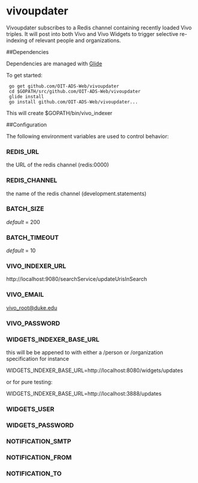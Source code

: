 # vivoupdater

Vivoupdater subscribes to a Redis channel containing recently loaded Vivo triples. It will post into both Vivo and Vivo Widgets to trigger selective re-indexing of relevant people and organizations.

##Dependencies

Dependencies are managed with [Glide](https://github.com/Masterminds/glide)

To get started:

     go get github.com/OIT-ADS-Web/vivoupdater
     cd $GOPATH/src/github.com/OIT-ADS-Web/vivoupdater
     glide install
     go install github.com/OIT-ADS-Web/vivoupdater...

This will create $GOPATH/bin/vivo_indexer


##Configuration

The following environment variables are used to control behavior:

### REDIS_URL

  the URL of the redis channel (redis:0000)

### REDIS_CHANNEL

  the name of the redis channel (development.statements)

### BATCH_SIZE

   *default* = 200
   
### BATCH_TIMEOUT

   *default* = 10

### VIVO_INDEXER_URL

   http://localhost:9080/searchService/updateUrisInSearch

### VIVO_EMAIL

   vivo_root@duke.edu

### VIVO_PASSWORD

   <the password>

### WIDGETS_INDEXER_BASE_URL
  
   this will be be appened to with either a /person or /organization specification
   for instance
   
   WIDGETS_INDEXER_BASE_URL=http://localhost:8080/widgets/updates
   
   or for pure testing:
   
   WIDGETS_INDEXER_BASE_URL=http://localhost:3888/updates


### WIDGETS_USER

### WIDGETS_PASSWORD

### NOTIFICATION_SMTP

### NOTIFICATION_FROM

### NOTIFICATION_TO


